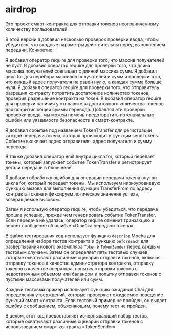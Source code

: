 # airdrop
 
Это проект смарт-контракта для отправки токенов неограниченному количеству полльзователей.

В этой версии я добавил несколько проверок проверки ввода, чтобы убедиться, что входные параметры действительны перед выполнением передачи. Конкретно:

Я добавил оператор require для проверки того, что массив получателей не пуст.
Я добавил оператор require для проверки того, что длина массива получателей совпадает с длиной массива сумм.
Я добавил цикл for для перебора массивов получателей и сумм и проверки того, что каждый адрес получателя не равен нулю, а каждая сумма больше нуля.
Я добавил оператор require для проверки того, что отправитель разрешил контракту потратить достаточное количество токенов, проверив разрешение контракта на токен.
Я добавил оператор require для проверки наличия у отправителя достаточного количества токенов для покрытия общей суммы перевода.
Добавляя эти проверки проверки ввода, мы можем помочь предотвратить потенциальные ошибки или уязвимости безопасности в смарт-контракте.

Я добавил событие под названием TokenTransfer для регистрации каждой передачи токена, которая происходит в функции sendTokens. Событие включает адрес отправителя, адрес получателя и сумму перевода.

Я также добавил оператор emit внутри цикла for, который передает токены, который запускает событие TokenTransfer и регистрирует детали передачи в блокчейне.

Я добавил обработку ошибок для операции передачи токена внутри цикла for, который передает токены. Мы используем низкоуровневую функцию вызова для выполнения функции TransferFrom по адресу контракта токена и фиксируем логическое значение успеха, возвращаемое вызовом.

Затем я использую оператор require, чтобы убедиться, что передача прошла успешно, прежде чем генерировать событие TokenTransfer. Если передача не удалась, оператор require отменит транзакцию и вернет сообщение об ошибке «Ошибка передачи токена».

В файле тестирования код использует функцию `describe` Mocha для определения набора тестов контракта и функцию `beforeEach` для развертывания нового экземпляра `Token` и `TokenSender` перед каждым тестовым случаем. Затем он определяет пять тестовых случаев, которые охватывают различные сценарии отправки токенов, включая отправку токенов в качестве администратора контракта, отправку токенов в качестве оператора, попытку отправки токенов с недостаточным объемом или балансом и попытку отправки токенов с пустыми массивами получателей или сумм.

Каждый тестовый пример использует функцию ожидания Chai для определения утверждений, которые проверяют ожидаемое поведение функций смарт-контракта. Если тестовый пример не пройден, он выдает ошибку с сообщением, объясняющим, почему тест не пройден.

В целом, этот код предоставляет исчерпывающий набор тестов, которые охватывают различные сценарии отправки токенов с использованием смарт-контракта «TokenSender».
